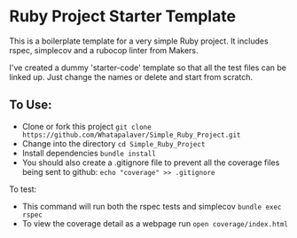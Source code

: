Ruby Project Starter Template
====

This is a boilerplate template for a very simple Ruby project. It includes rspec, simplecov and a rubocop linter from Makers.

I've created a dummy 'starter-code' template so that all the test files can be linked up. Just change the names or delete and start from scratch.

To Use:
---

- Clone or fork this project `git clone https://github.com/Whatapalaver/Simple_Ruby_Project.git`
- Change into the directory `cd Simple_Ruby_Project`
- Install dependencies `bundle install`
- You should also create a .gitignore file to prevent all the coverage files being sent to github: `echo "coverage" >> .gitignore`

To test:

- This command will run both the rspec tests and simplecov `bundle exec rspec`
- To view the coverage detail as a webpage run `open coverage/index.html`

